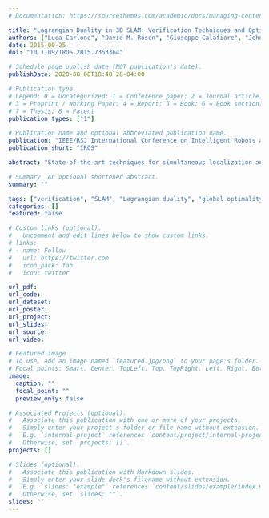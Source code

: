 ```yaml
---
# Documentation: https://sourcethemes.com/academic/docs/managing-content/

title: "Lagrangian Duality in 3D SLAM: Verification Techniques and Optimal Solutions"
authors: ["Luca Carlone", "David M. Rosen", "Giuseppe Calafiore", "John J. Leonard", "Frank Dellaert"]
date: 2015-09-25
doi: "10.1109/IROS.2015.7353364"

# Schedule page publish date (NOT publication's date).
publishDate: 2020-08-08T18:48:28-04:00

# Publication type.
# Legend: 0 = Uncategorized; 1 = Conference paper; 2 = Journal article;
# 3 = Preprint / Working Paper; 4 = Report; 5 = Book; 6 = Book section;
# 7 = Thesis; 8 = Patent
publication_types: ["1"]

# Publication name and optional abbreviated publication name.
publication: "IEEE/RSJ International Conference on Intelligent Robots and Systems"
publication_short: "IROS"

abstract: "State-of-the-art techniques for simultaneous localization and mapping (SLAM) employ iterative nonlinear optimization methods to compute an estimate for robot poses. While these techniques often work well in practice, they do not provide guarantees on the quality of the estimate. This paper shows that *Lagrangian duality* is a powerful tool to assess the quality of a given candidate solution. Our contribution is threefold. First, we discuss a revised formulation of the SLAM inference problem. We show that this formulation is probabilistically grounded and has the advantage of leading to an optimization problem with quadratic objective. The second contribution is the derivation of the corresponding *Lagrangian dual* problem. The SLAM dual problem is a (convex) *semidefinite program*, which can be solved reliably and globally by off-the-shelf solvers. The third contribution is to discuss the relation between the original SLAM problem and its dual. We show that from the dual problem, one can evaluate the quality (i.e., the suboptimality gap) of a candidate SLAM solution, and ultimately provide a certificate of optimality. Moreover, when the duality gap is zero, one can compute a guaranteed optimal SLAM solution from the dual problem, circumventing non-convex optimization. We present extensive (real and simulated) experiments supporting our claims and discuss practical relevance and open problems."

# Summary. An optional shortened abstract.
summary: ""

tags: ["verification", "SLAM", "Lagrangian duality", "global optimality"]
categories: []
featured: false

# Custom links (optional).
#   Uncomment and edit lines below to show custom links.
# links:
# - name: Follow
#   url: https://twitter.com
#   icon_pack: fab
#   icon: twitter

url_pdf:
url_code:
url_dataset:
url_poster:
url_project:
url_slides:
url_source:
url_video:

# Featured image
# To use, add an image named `featured.jpg/png` to your page's folder. 
# Focal points: Smart, Center, TopLeft, Top, TopRight, Left, Right, BottomLeft, Bottom, BottomRight.
image:
  caption: ""
  focal_point: ""
  preview_only: false

# Associated Projects (optional).
#   Associate this publication with one or more of your projects.
#   Simply enter your project's folder or file name without extension.
#   E.g. `internal-project` references `content/project/internal-project/index.md`.
#   Otherwise, set `projects: []`.
projects: []

# Slides (optional).
#   Associate this publication with Markdown slides.
#   Simply enter your slide deck's filename without extension.
#   E.g. `slides: "example"` references `content/slides/example/index.md`.
#   Otherwise, set `slides: ""`.
slides: ""
---
```

